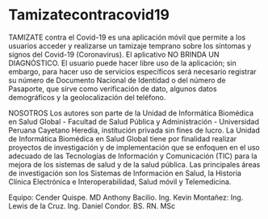 # Tamizatecontracovid19
TAMIZATE contra el Covid-19 es una aplicación móvil que permite a los usuarios acceder y realizarse un tamizaje temprano sobre los síntomas y signos del Covid-19 (Coronavirus). El aplicativo NO BRINDA UN DIAGNÓSTICO.  El usuario puede hacer libre uso de la aplicación; sin embargo, para hacer uso de servicios específicos será necesario registrar su número de Documento Nacional de Identidad o del número de Pasaporte, que sirve como verificación de dato, algunos datos demográficos y la geolocalización del teléfono.


NOSOTROS
Los autores son parte de la Unidad de Informática Biomédica en Salud Global - Facultad de Salud Pública y Administración - Universidad Peruana Cayetano Heredia, institución privada sin fines de lucro.
La Unidad de Informática Biomédica en Salud Global tiene por finalidad realizar proyectos de investigación y de implementación que se enfoquen en el uso adecuado de las Tecnologías de Información y Comunicación (TIC) para la mejora de los sistemas de salud y de la salud pública. Las principales áreas de investigación son los Sistemas de Información en Salud, la Historia Clínica Electrónica e Interoperabilidad, Salud móvil y Telemedicina.

Equipo:
Cender Quispe. MD
Anthony Bacilio. Ing.
Kevin Montañez: Ing.
Lewis de la Cruz. Ing.
Daniel Condor. BS. RN. MSc
